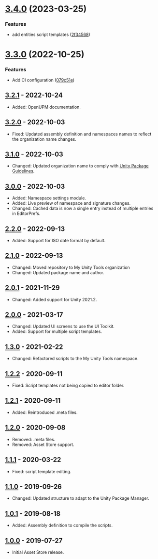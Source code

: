 # [3.4.0](https://github.com/mygamedevtools/script-template/compare/3.3.0...3.4.0) (2023-03-25)


### Features

* add entities script templates ([2f34568](https://github.com/mygamedevtools/script-template/commit/2f34568c77c0afb266129b98251f75256b81e5d4))

# [3.3.0](https://github.com/mygamedevtools/script-template/compare/3.2.1...3.3.0) (2022-10-25)


### Features

* Add CI configuration ([079c51e](https://github.com/mygamedevtools/script-template/commit/079c51e92b5790ac79f2687381bd0daffed02582))

## [3.2.1] - 2022-10-24
- Added: OpenUPM documentation.

## [3.2.0] - 2022-10-03
- Fixed: Updated assembly definition and namespaces names to reflect the organization name changes.

## [3.1.0] - 2022-10-03
- Changed: Updated organization name to comply with [Unity Package Guidelines](https://unity.com/legal/terms-of-service/software/package-guidelines).

## [3.0.0] - 2022-10-03
- Added: Namespace settings module.
- Added: Live preview of namespace and signature changes.
- Changed: Cached data is now a single entry instead of multiple entries in EditorPrefs.

## [2.2.0] - 2022-09-13
- Added: Support for ISO date format by default.

## [2.1.0] - 2022-09-13
- Changed: Moved repository to My Unity Tools organization
- Changed: Updated package name and author.

## [2.0.1] - 2021-11-29
- Changed: Added support for Unity 2021.2.

## [2.0.0] - 2021-03-17
- Changed: Updated UI screens to use the UI Toolkit.
- Added: Support for multiple script templates.

## [1.3.0] - 2021-02-22
- Changed: Refactored scripts to the My Unity Tools namespace.

## [1.2.2] - 2020-09-11
- Fixed: Script templates not being copied to editor folder.

## [1.2.1] - 2020-09-11
- Added: Reintroduced .meta files.

## [1.2.0] - 2020-09-08
- Removed: .meta files.
- Removed: Asset Store support.

## [1.1.1] - 2020-03-22
- Fixed: script template editing.

## [1.1.0] - 2019-09-26
- Changed: Updated structure to adapt to the Unity Package Manager.

## [1.0.1] - 2019-08-18
- Added: Assembly definition to compile the scripts.

## [1.0.0] - 2019-07-27
- Initial Asset Store release.

[3.2.1]: https://github.com/mygamedevtools/script-template/compare/3.2.0...3.2.1
[3.2.0]: https://github.com/mygamedevtools/script-template/compare/3.1.0...3.2.0
[3.1.0]: https://github.com/mygamedevtools/script-template/compare/3.0.0...3.1.0
[3.0.0]: https://github.com/mygamedevtools/script-template/compare/2.2.0...3.0.0
[2.2.0]: https://github.com/mygamedevtools/script-template/compare/2.1.0...2.2.0
[2.1.0]: https://github.com/mygamedevtools/script-template/compare/2.0.1...2.1.0
[2.0.1]: https://github.com/mygamedevtools/script-template/compare/2.0.0...2.0.1
[2.0.0]: https://github.com/mygamedevtools/script-template/compare/1.3.0...2.0.0
[1.3.0]: https://github.com/mygamedevtools/script-template/compare/1.2.2...1.3.0
[1.2.2]: https://github.com/mygamedevtools/script-template/compare/1.2.1...1.2.2
[1.2.1]: https://github.com/mygamedevtools/script-template/compare/1.2.0...1.2.1
[1.2.0]: https://github.com/mygamedevtools/script-template/compare/1.1.1...1.2.0
[1.1.1]: https://github.com/mygamedevtools/script-template/compare/1.1.0...1.1.1
[1.1.0]: https://github.com/mygamedevtools/script-template/compare/1.0.1...1.1.0
[1.0.1]: https://github.com/mygamedevtools/script-template/compare/1.0.0...1.0.1
[1.0.0]: https://github.com/mygamedevtools/script-template/compare/087dd6c...1.0.0
